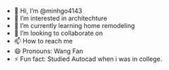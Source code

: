 - 👋 Hi, I’m @minhgo4143
- 👀 I’m interested in architechture 
- 🌱 I’m currently learning home remodeling
- 💞️ I’m looking to collaborate on 
- 📫 How to reach me 
- 😄 Pronouns: Wang Fan
- ⚡ Fun fact: Studied Autocad when i was in college.

<!---
minhgo4143/minhgo4143 is a ✨ special ✨ repository because its `README.md` (this file) appears on your GitHub profile.
You can click the Preview link to take a look at your changes.
--->
